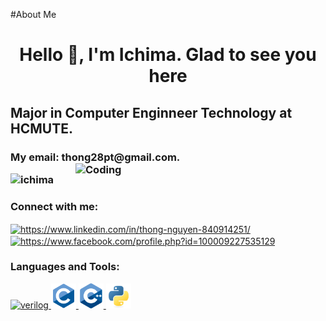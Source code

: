 

#About Me
<h1 align="center">Hello 👋, I'm Ichima. Glad to see you here</h1>
<h2 align="head">Major in Computer Enginneer Technology at HCMUTE.
<h3 align="head">My email: thong28pt@gmail.com.
<img align="right" alt="Coding" width="400" src=https://cdn.discordapp.com/attachments/960948134526214194/1294249741793628251/IMG_20210629_143055_360.jpg?ex=670a5380&is=67090200&hm=e142d69aafbe4b25d068030873abb1f408975058c5df81f30e24969ccae28435&>

<p align="left"> <img src="https://komarev.com/ghpvc/?username=ichima28&label=Profile%20views&color=0e75b6&style=flat" alt="ichima" /> </p>

<h3 align="left">Connect with me:</h3>
<p align="left">
<a href="https://www.linkedin.com/in/thong-nguyen-840914251/" target="blank"><img align="center" src="https://raw.githubusercontent.com/rahuldkjain/github-profile-readme-generator/master/src/images/icons/Social/linked-in-alt.svg" alt="https://www.linkedin.com/in/thong-nguyen-840914251/" height="30" width="40" /></a>
<a href="https://www.facebook.com/profile.php?id=100009227535129" target="blank"><img align="center" src="https://raw.githubusercontent.com/rahuldkjain/github-profile-readme-generator/master/src/images/icons/Social/facebook.svg" alt="https://www.facebook.com/profile.php?id=100009227535129" height="30" width="40" /></a>
</p>

<h3 align="left">Languages and Tools:</h3>
<p align="left"> <a href="https://web.mit.edu/6.111/www/f2017/handouts/L03_4.pdf" target="_blank" rel="noreferrer"> <img src="https://cdn.discordapp.com/attachments/960948134526214194/1294252094403903530/R.png?ex=670a55b1&is=67090431&hm=778b77ee5b662aeffc7fb41d15e7dfcfc3e2aefec93fa06a9b263a49d08a1636&" alt="verilog" width="40" height="40"/> </a> <a href="https://www.cprogramming.com/" target="_blank" rel="noreferrer"> <img src="https://raw.githubusercontent.com/devicons/devicon/master/icons/c/c-original.svg" alt="c" width="40" height="40"/> </a> <a href="https://www.w3schools.com/cpp/" target="_blank" rel="noreferrer"> <img src="https://raw.githubusercontent.com/devicons/devicon/master/icons/cplusplus/cplusplus-original.svg" alt="cplusplus" width="40" height="40"/> </a> <a href="https://www.python.org" target="_blank" rel="noreferrer"> <img src="https://raw.githubusercontent.com/devicons/devicon/master/icons/python/python-original.svg" alt="python" width="40" height="40"/> </a> </p>

<!--
**ichima28/ichima28** is a ✨ _special_ ✨ repository because its `README.md` (this file) appears on your GitHub profile.

Here are some ideas to get you started:

- 🔭 I’m currently working on ...
- 🌱 I’m currently learning ...
- 👯 I’m looking to collaborate on ...
- 🤔 I’m looking for help with ...
- 💬 Ask me about ...
- 📫 How to reach me: ...
- 😄 Pronouns: ...
- ⚡ Fun fact: ...
-->
